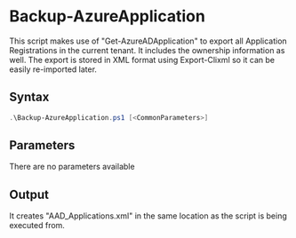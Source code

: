 # Backup-AzureApplication
This script makes use of "Get-AzureADApplication" to export all Application Registrations in the current tenant. It includes the ownership information as well. The export is stored in XML format using Export-Clixml so it can be easily re-imported later.

## Syntax
```powershell
.\Backup-AzureApplication.ps1 [<CommonParameters>]
```

## Parameters
There are no parameters available

## Output
It creates "AAD_Applications.xml" in the same location as the script is being executed from.